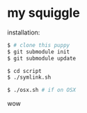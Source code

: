 my squiggle
===========

installation:

```bash
$ # clone this puppy
$ git submodule init
$ git submodule update

$ cd script
$ ./symlink.sh

$ ./osx.sh # if on OSX
```

wow
